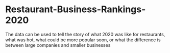 # Restaurant-Business-Rankings-2020
The data can be used to tell the story of what 2020 was like for restaurants, what was hot, what could be more popular soon, or what the difference is between large companies and smaller businesses
